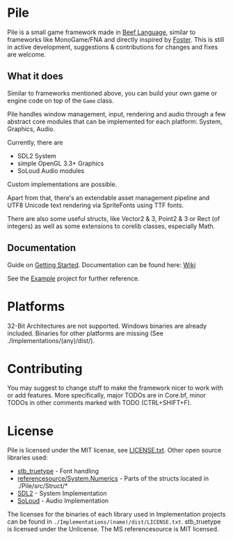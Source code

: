 # Pile
Pile is a small game framework made in [Beef Language](https://github.com/beefytech/Beef), similar to frameworks like MonoGame/FNA and directly inspired by [Foster](https://github.com/NoelFB/Foster).
This is still in active development, suggestions & contributions for changes and fixes are welcome.

## What it does
Similar to frameworks mentioned above, you can build your own game or engine code on top of the `Game` class.

Pile handles window management, input, rendering and audio through a few abstract core modules that can be implemented for each platform: System, Graphics, Audio.

Currently, there are
- SDL2 System
- simple OpenGL 3.3+ Graphics
- SoLoud Audio modules

Custom implementations are possible.

Apart from that, there's an extendable asset management pipeline and UTF8 Unicode text rendering via SpriteFonts using TTF fonts.

There are also some useful structs, like Vector2 & 3, Point2 & 3 or Rect (of integers) as well as some extensions to corelib classes, especially Math.

## Documentation
Guide on [Getting Started](https://github.com/EinBurgbauer/Pile/wiki/Getting-Started). Documentation can be found here: [Wiki](https://github.com/EinBurgbauer/Pile/wiki)

See the [Example](https://github.com/EinBurgbauer/Pile/tree/master/Example) project for further reference.

# Platforms
32-Bit Architectures are not supported.
Windows binaries are already included. Binaries for other platforms are missing (See ./Implementations/(any)/dist/).

# Contributing
You may suggest to change stuff to make the framework nicer to work with or add features. More specifically, major TODOs are in Core.bf, minor TODOs in other comments marked with TODO (CTRL+SHIFT+F).

# License
Pile is licensed under the MIT license, see [LICENSE.txt](https://github.com/EinBurgbauer/Pile/blob/master/LICENSE.txt).
Other open source libraries used:
- [stb_truetype](https://github.com/nothings/stb/blob/master/stb_truetype.h) - Font handling
- [referencesource/System.Numerics](https://github.com/microsoft/referencesource/tree/master/System.Numerics/System/Numerics) - Parts of the structs located in ./Pile/src/Struct/*
- [SDL2](https://www.libsdl.org/) - System Implementation
- [SoLoud](http://sol.gfxile.net/soloud/index.html) - Audio Implementation

The licenses for the binaries of each library used in Implementation projects can be found in `./Implementations/(name)/dist/LICENSE.txt`.
stb_truetype is licensed under the Unlicense. The MS referencesource is MIT licensed.
